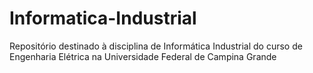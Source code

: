 # Informatica-Industrial
Repositório destinado à disciplina de Informática Industrial do curso de Engenharia Elétrica na Universidade Federal de Campina Grande
